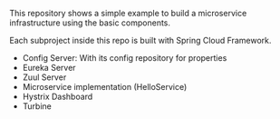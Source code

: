 
This repository shows a simple example to build a microservice infrastructure using the basic components.

Each subproject inside this repo is built with Spring Cloud Framework.

* Config Server: With its config repository for properties
* Eureka Server
* Zuul Server
* Microservice implementation (HelloService)
* Hystrix Dashboard
* Turbine
